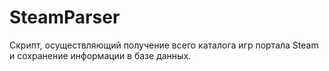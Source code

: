 # SteamParser
Скрипт, осуществляющий получение всего каталога игр портала Steam и сохранение информации в базе данных.
